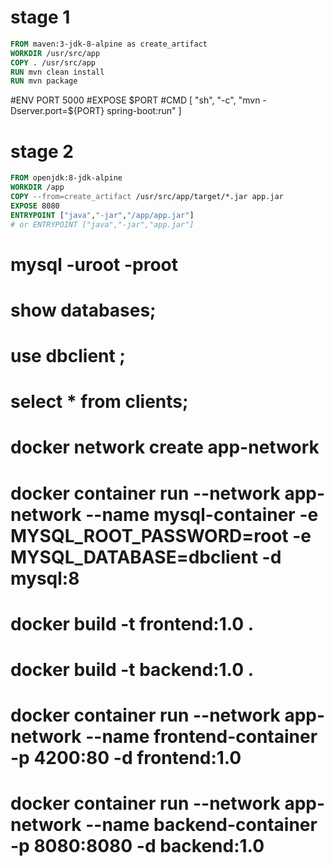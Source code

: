 # stage 1
``` dockerfile
FROM maven:3-jdk-8-alpine as create_artifact
WORKDIR /usr/src/app
COPY . /usr/src/app
RUN mvn clean install
RUN mvn package
```

#ENV PORT 5000
#EXPOSE $PORT
#CMD [ "sh", "-c", "mvn -Dserver.port=${PORT} spring-boot:run" ]

# stage 2

``` dockerfile
FROM openjdk:8-jdk-alpine
WORKDIR /app 
COPY --from=create_artifact /usr/src/app/target/*.jar app.jar
EXPOSE 8080
ENTRYPOINT ["java","-jar","/app/app.jar"]
# or ENTRYPOINT ["java","-jar","app.jar"]
```

# mysql -uroot -proot
# show databases;
# use dbclient ;
# select * from clients;

# docker network create app-network
# docker container run --network app-network --name mysql-container -e MYSQL_ROOT_PASSWORD=root -e MYSQL_DATABASE=dbclient -d mysql:8
# docker build -t frontend:1.0 .
# docker build -t backend:1.0 .
# docker container run --network app-network --name frontend-container -p 4200:80 -d frontend:1.0
# docker container run --network app-network --name backend-container -p 8080:8080 -d backend:1.0
